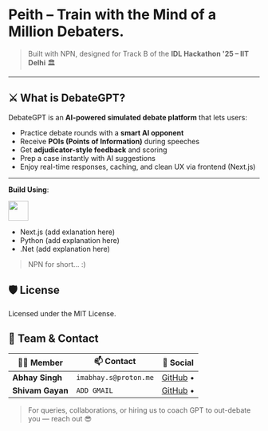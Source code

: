 # Peith – Train with the Mind of a Million Debaters.
> 
> Built with NPN, designed for Track B of the **IDL Hackathon '25 – IIT Delhi** 🏛️

---

## ⚔️ What is DebateGPT?

DebateGPT is an **AI-powered simulated debate platform** that lets users:
- Practice debate rounds with a **smart AI opponent**
- Receive **POIs (Points of Information)** during speeches
- Get **adjudicator-style feedback** and scoring
- Prep a case instantly with AI suggestions
- Enjoy real-time responses, caching, and clean UX via frontend (Next.js)

---

**Build Using**:

<img src="https://cdn.jsdelivr.net/gh/devicons/devicon@latest/icons/nextjs/nextjs-original.svg" height=40px width=40px/>
          
- Next.js (add exlanation here)
- Python (add explanation here)
- .Net (add explanation here)
> NPN for short... :)























## 🛡️ License
Licensed under the MIT License.

## 🤝 Team & Contact

| 🧑‍💻 Member | 📫 Contact | 🔗 Social |
|------------|------------|----------|
| **Abhay Singh** | `imabhay.s@proton.me` | [GitHub](https://github.com/ChaudharyAbhay) •  |
| **Shivam Gayan** | `ADD GMAIL` | [GitHub](https://github.com/Shivam-Gayan) • |

> For queries, collaborations, or hiring us to coach GPT to out-debate you — reach out 😎
